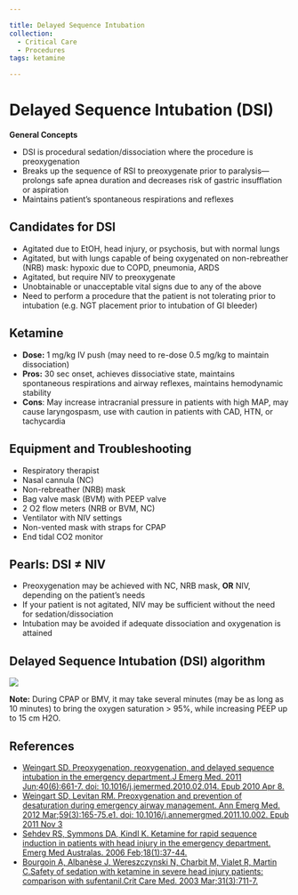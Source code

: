 ```yaml
---

title: Delayed Sequence Intubation
collection:
  - Critical Care
  - Procedures
tags: ketamine

---
```


# Delayed Sequence Intubation (DSI)

**General Concepts**

-   DSI is procedural sedation/dissociation where the procedure is preoxygenation
-   Breaks up the sequence of RSI to preoxygenate prior to paralysis—prolongs safe apnea duration and decreases risk of gastric insufflation or aspiration
-   Maintains patient’s spontaneous respirations and reflexes

## Candidates for DSI

-   Agitated due to EtOH, head injury, or psychosis, but with normal lungs
-   Agitated, but with lungs capable of being oxygenated on non-rebreather (NRB) mask: hypoxic due to COPD, pneumonia, ARDS
-   Agitated, but require NIV to preoxygenate
-   Unobtainable or unacceptable vital signs due to any of the above
-   Need to perform a procedure that the patient is not tolerating prior to intubation (e.g. NGT placement prior to intubation of GI bleeder)

## Ketamine

-   **Dose:** 1 mg/kg IV push (may need to re-dose 0.5 mg/kg to maintain dissociation)
-   **Pros:** 30 sec onset, achieves dissociative state, maintains spontaneous respirations and airway reflexes, maintains hemodynamic stability
-   **Cons**: May increase intracranial pressure in patients with high MAP, may cause laryngospasm, use with caution in patients with CAD, HTN, or tachycardia

## Equipment and Troubleshooting

-   Respiratory therapist
-   Nasal cannula (NC)
-   Non-rebreather (NRB) mask
-   Bag valve mask (BVM) with PEEP valve
-   2 O2 flow meters (NRB or BVM, NC)
-   Ventilator with NIV settings
-   Non-vented mask with straps for CPAP
-   End tidal CO2 monitor

## Pearls: DSI ≠ NIV 

-   Preoxygenation may be achieved with NC, NRB mask, **OR** NIV, depending on the patient’s needs
-   If your patient is not agitated, NIV may be sufficient without the need for sedation/dissociation
-   Intubation may be avoided if adequate dissociation and oxygenation is attained

## Delayed Sequence Intubation (DSI) algorithm

![](https://d2p53dh3qxfm0x.cloudfront.net/uploads/img/1jx/7/n/aa2b05db-fdd5-56aa-8370-5661ed85f8bd/640.png)

**Note:** During CPAP or BMV, it may take several minutes (may be as long as 10 minutes) to bring the oxygen saturation &gt; 95%, while increasing PEEP up to 15 cm H2O.

## References

-   [Weingart SD. Preoxygenation, reoxygenation, and delayed sequence intubation in the emergency department.J Emerg Med. 2011 Jun;40(6):661-7. doi: 10.1016/j.jemermed.2010.02.014. Epub 2010 Apr 8.](https://www.ncbi.nlm.nih.gov/pubmed/?term=20378297)
-   [Weingart SD, Levitan RM. Preoxygenation and prevention of desaturation during emergency airway management. Ann Emerg Med. 2012 Mar;59(3):165-75.e1. doi: 10.1016/j.annemergmed.2011.10.002. Epub 2011 Nov 3](https://www.ncbi.nlm.nih.gov/pubmed/?term=22050948)
-   [Sehdev RS, Symmons DA, Kindl K. Ketamine for rapid sequence induction in patients with head injury in the emergency department. Emerg Med Australas. 2006 Feb;18(1):37-44.](https://www.ncbi.nlm.nih.gov/pubmed/?term=16454773)
-   [Bourgoin A, Albanèse J, Wereszczynski N, Charbit M, Vialet R, Martin C.Safety of sedation with ketamine in severe head injury patients: comparison with sufentanil.Crit Care Med. 2003 Mar;31(3):711-7.](https://www.ncbi.nlm.nih.gov/pubmed/?term=12626974)
